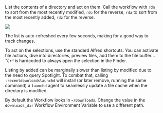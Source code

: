 List the contents of a directory and act on them. Call the workflow with `rdn` to sort from the most recently modified, `rdo` for the reverse; `rda` to sort from the most recently added, `rdz` for the reverse.

![](https://i.imgur.com/K7ro80G.png)

The list is auto-refreshed every few seconds, making for a good way to track changes.

To act on the selections, use the standard Alfred shortcuts. You can activate file actions, dive into directories, preview files, add them to the file buffer… ⌥↵ is hardcoded to always open the selection in the Finder.

Listing by added can be marginally slower than listing by modified due to the need to query Spotlight. To combat that, calling `:recentdownloadslaunchd` will install (or later remove, running the same command) a `launchd` agent to seamlessly update a file cache when the directory is modified.

By default the Workflow looks in `~/Downloads`. Change the value in the `downloads_dir` Workflow Environment Variable to use a different path.
